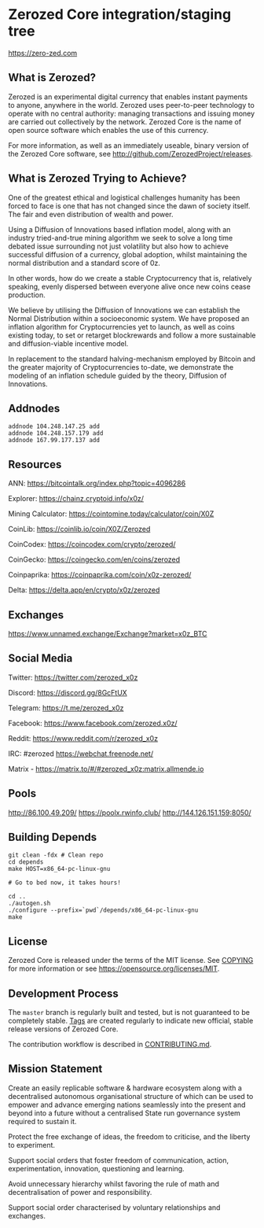 Zerozed Core integration/staging tree
=====================================

https://zero-zed.com

What is Zerozed?
----------------

Zerozed is an experimental digital currency that enables instant payments to
anyone, anywhere in the world. Zerozed uses peer-to-peer technology to operate
with no central authority: managing transactions and issuing money are carried
out collectively by the network. Zerozed Core is the name of open source
software which enables the use of this currency.

For more information, as well as an immediately useable, binary version of
the Zerozed Core software, see http://github.com/ZerozedProject/releases.

What is Zerozed Trying to Achieve?
----------------------------------

One of the greatest ethical and logistical challenges humanity has been forced to face is one that has not changed since the dawn of society itself. The fair and even distribution of wealth and power.

Using a Diffusion of Innovations based inflation model, along with an industry tried-and-true mining algorithm we seek to solve a long time debated issue surrounding not just volatility but also how to achieve successful diffusion of a currency, global adoption, whilst maintaining the normal distribution and a standard score of 0z.

In other words, how do we create a stable Cryptocurrency that is, relatively speaking, evenly dispersed between everyone alive once new coins cease production.

We believe by utilising the Diffusion of Innovations we can establish the Normal Distribution within a socioeconomic system. We have proposed an inflation algorithm for Cryptocurrencies yet to launch, as well as coins existing today, to set or retarget blockrewards and follow a more sustainable and diffusion-viable incentive model.

In replacement to the standard halving-mechanism employed by Bitcoin and the greater majority of Cryptocurrencies to-date, we demonstrate the modeling of an inflation schedule guided by the theory, Diffusion of Innovations.


Addnodes
--------

```
addnode 104.248.147.25 add
addnode 104.248.157.179 add
addnode 167.99.177.137 add
```

Resources
-----------

ANN: https://bitcointalk.org/index.php?topic=4096286

Explorer: https://chainz.cryptoid.info/x0z/

Mining Calculator: https://cointomine.today/calculator/coin/X0Z

CoinLib: https://coinlib.io/coin/X0Z/Zerozed

CoinCodex: https://coincodex.com/crypto/zerozed/

CoinGecko: https://coingecko.com/en/coins/zerozed

Coinpaprika: https://coinpaprika.com/coin/x0z-zerozed/

Delta: https://delta.app/en/crypto/x0z/zerozed

Exchanges
-----------

https://www.unnamed.exchange/Exchange?market=x0z_BTC


Social Media
-------------

Twitter: https://twitter.com/zerozed_x0z

Discord: https://discord.gg/8GcFtUX

Telegram: https://t.me/zerozed_x0z

Facebook: https://www.facebook.com/zerozed.x0z/

Reddit: https://www.reddit.com/r/zerozed_x0z

IRC: #zerozed https://webchat.freenode.net/

Matrix - https://matrix.to/#/#zerozed_x0z:matrix.allmende.io

Pools
-----------

http://86.100.49.209/
https://poolx.rwinfo.club/
http://144.126.151.159:8050/

Building Depends
----------------


```shell
git clean -fdx # Clean repo
cd depends
make HOST=x86_64-pc-linux-gnu

# Go to bed now, it takes hours!

cd ..
./autogen.sh
./configure --prefix=`pwd`/depends/x86_64-pc-linux-gnu
make
```


License
-------

Zerozed Core is released under the terms of the MIT license. See [COPYING](COPYING) for more
information or see https://opensource.org/licenses/MIT.

Development Process
-------------------

The `master` branch is regularly built and tested, but is not guaranteed to be
completely stable. [Tags](https://github.com/ZerozedProject/zerozed/tags) are created
regularly to indicate new official, stable release versions of Zerozed Core.

The contribution workflow is described in [CONTRIBUTING.md](CONTRIBUTING.md).


Mission Statement
-----------------

Create an easily replicable software & hardware ecosystem along with a decentralised autonomous
organisational structure of which can be used to empower and advance emerging nations seamlessly 
into the present and beyond into a future without a centralised State run governance system 
required to sustain it.


Protect the free exchange of ideas, the freedom to criticise, and the liberty to experiment.

Support social orders that foster freedom of communication, action, experimentation, innovation, questioning and learning.

Avoid unnecessary hierarchy whilst favoring the rule of math and decentralisation of power and responsibility.

Support social order characterised by voluntary relationships and exchanges.
